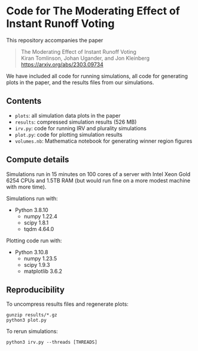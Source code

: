 # Code for The Moderating Effect of Instant Runoff Voting

This repository accompanies the paper 

> The Moderating Effect of Instant Runoff Voting <br> Kiran Tomlinson, Johan Ugander, and Jon Kleinberg <br> https://arxiv.org/abs/2303.09734

We have included all code for running simulations, all code for generating plots in the paper, and the results files from our simulations.

## Contents
- `plots`: all simulation data plots in the paper
- `results`: compressed simulation results (526 MB)
- `irv.py`: code for running IRV and plurality simulations
- `plot.py`: code for plotting simulation results
- `volumes.nb`: Mathematica notebook for generating winner region figures

## Compute details
Simulations run in 15 minutes on 100 cores of a server with Intel Xeon Gold 6254 CPUs and 1.5TB RAM (but would run fine on a more modest machine with more time).

Simulations run with:
-  Python 3.8.10
    - numpy 1.22.4
    - scipy 1.8.1
    - tqdm 4.64.0 

Plotting code run with:
- Python 3.10.8
    - numpy 1.23.5
    - scipy 1.9.3
    - matplotlib 3.6.2

## Reproducibility
To uncompress results files and regenerate plots:
```
gunzip results/*.gz
python3 plot.py
```

To rerun simulations:
```
python3 irv.py --threads [THREADS]
```
